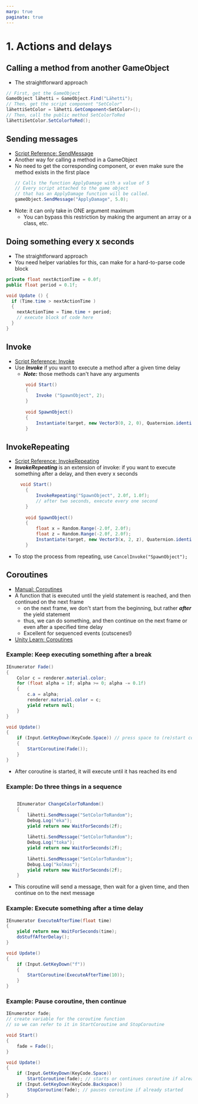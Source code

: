 ```yaml
---
marp: true
paginate: true
---
```

<!-- headingDivider: 3 -->
<!-- class: default -->

# 1. Actions and delays

## Calling a method from another GameObject

* The straightforward approach

```c#
// First, get the GameObject
GameObject lähetti = GameObject.Find("Lähetti");
// Then, get the script component "SetColor"
lähettiSetColor = lähetti.GetComponent<SetColor>();
// Then, call the public method SetColorToRed
lähettiSetColor.SetColorToRed();
```

## Sending messages

* [Script Reference: SendMessage](https://docs.unity3d.com/ScriptReference/GameObject.SendMessage.html)
* Another way for calling a method in a GameObject
* No need to get the corresponding component, or even make sure the method exists in the first place
  ```c#
  // Calls the function ApplyDamage with a value of 5
  // Every script attached to the game object
  // that has an ApplyDamage function will be called.
  gameObject.SendMessage("ApplyDamage", 5.0);
  ```
* Note: it can only take in ONE argument maximum
  * You can bypass this restriction by making the argument an array or a class, etc.

## Doing something every x seconds

* The straightforward approach
* You need helper variables for this, can make for a hard-to-parse code block

```c#
private float nextActionTime = 0.0f;
public float period = 0.1f;

void Update () {
  if (Time.time > nextActionTime )
  {
    nextActionTime = Time.time + period;
    // execute block of code here
  }
}
```
<!-- _footer: "https://answers.unity.com/questions/17131/execute-code-every-x-seconds-with-update.html" -->

## Invoke

* [Script Reference: Invoke](https://docs.unity3d.com/ScriptReference/MonoBehaviour.Invoke.html)
* Use ***Invoke*** if you want to execute a method after a given time delay
  * ***Note:*** those methods can't have any arguments
  ```c#
      void Start()
      {
          Invoke ("SpawnObject", 2);
      }
      
      void SpawnObject()
      {
          Instantiate(target, new Vector3(0, 2, 0), Quaternion.identity);
      }
  ```
## InvokeRepeating

* [Script Reference: InvokeRepeating](https://docs.unity3d.com/ScriptReference/MonoBehaviour.InvokeRepeating.html)
* ***InvokeRepeating*** is an extension of invoke: if you want to execute something after a delay, and then every x seconds
  ```c#
    void Start()
      {
          InvokeRepeating("SpawnObject", 2.0f, 1.0f);
          // after two seconds, execute every one second
      }
      
      void SpawnObject()
      {
          float x = Random.Range(-2.0f, 2.0f);
          float z = Random.Range(-2.0f, 2.0f);
          Instantiate(target, new Vector3(x, 2, z), Quaternion.identity);
      }
  ```
* To stop the process from repeating, use `CancelInvoke("SpawnObject");`

## Coroutines

* [Manual: Coroutines](https://docs.unity3d.com/Manual/Coroutines.html)
* A function that is executed until the yield statement is reached, and then continued on the next frame
  * on the next frame, we don't start from the beginning, but rather ***after*** the yield statement
  * thus, we can do something, and then continue on the next frame or even after a specified time delay
  * Excellent for sequenced events (cutscenes!)
* [Unity Learn: Coroutines](https://learn.unity.com/tutorial/coroutines?uv=2019.3&projectId=5c88f2c1edbc2a001f873ea5#5c894522edbc2a14103553c5)




### Example: Keep executing something after a break

```c#
IEnumerator Fade()
{
    Color c = renderer.material.color;
    for (float alpha = 1f; alpha >= 0; alpha -= 0.1f)
    {
        c.a = alpha;
        renderer.material.color = c;
        yield return null;
    }
}

void Update()
{
    if (Input.GetKeyDown(KeyCode.Space)) // press space to (re)start coroutine 
    {
        StartCoroutine(Fade());
    }
}
```
* After coroutine is started, it will execute until it has reached its end

### Example: Do three things in a sequence

```c#

    IEnumerator ChangeColorToRandom()
    {
        lähetti.SendMessage("SetColorToRandom");
        Debug.Log("eka");
        yield return new WaitForSeconds(2f);
        
        lähetti.SendMessage("SetColorToRandom");
        Debug.Log("toka");
        yield return new WaitForSeconds(2f);
        
        lähetti.SendMessage("SetColorToRandom");
        Debug.Log("kolmas");
        yield return new WaitForSeconds(2f);
    }
```
* This coroutine will send a message, then wait for a given time, and then continue on to the next message

### Example: Execute something after a time delay

```c#
IEnumerator ExecuteAfterTime(float time)
{
    yield return new WaitForSeconds(time);
    doStuffAfterDelay();
}

void Update()
{
    if (Input.GetKeyDown("f"))
    {
        StartCoroutine(ExecuteAfterTime(10));
    }
}

```

<!-- _footer: "https://answers.unity.com/questions/796881/c-how-can-i-let-something-happen-after-a-small-del.html" -->

### Example: Pause coroutine, then continue

```c#
IEnumerator fade;
// create variable for the coroutine function 
// so we can refer to it in StartCoroutine and StopCoroutine 

void Start()
{
    fade = Fade();
}

void Update()
{
    if (Input.GetKeyDown(KeyCode.Space))
        StartCoroutine(fade); // starts or continues coroutine if already started
    if (Input.GetKeyDown(KeyCode.Backspace))
        StopCoroutine(fade); // pauses coroutine if already started
}
```